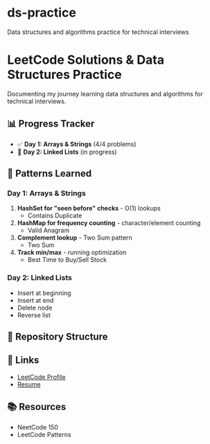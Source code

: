 # ds-practice
Data structures and algorithms practice for technical interviews
# LeetCode Solutions & Data Structures Practice

Documenting my journey learning data structures and algorithms for technical interviews.

## 📊 Progress Tracker

- ✅ **Day 1: Arrays & Strings** (4/4 problems)
- 🔄 **Day 2: Linked Lists** (in progress)

## 🎯 Patterns Learned

### Day 1: Arrays & Strings
1. **HashSet for "seen before" checks** - O(1) lookups
   - Contains Duplicate
2. **HashMap for frequency counting** - character/element counting
   - Valid Anagram
3. **Complement lookup** - Two Sum pattern
   - Two Sum
4. **Track min/max** - running optimization
   - Best Time to Buy/Sell Stock

### Day 2: Linked Lists
- Insert at beginning
- Insert at end
- Delete node
- Reverse list

## 📁 Repository Structure

## 🔗 Links

- [LeetCode Profile](https://leetcode.com/your-username)
- [Resume](https://bsanchez650.github.io)

## 📚 Resources

- NeetCode 150
- LeetCode Patterns

